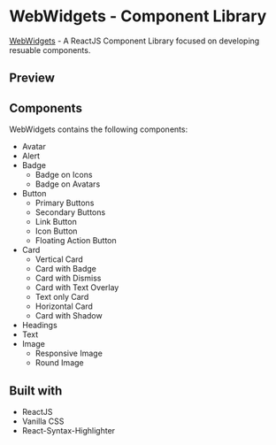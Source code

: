 # WebWidgets - Component Library

[WebWidgets](https://web-widgets-v1.netlify.app/) - A ReactJS Component Library focused on developing resuable components.

## Preview

## Components

WebWidgets contains the following components:

- Avatar
- Alert
- Badge
  - Badge on Icons
  - Badge on Avatars
- Button
  - Primary Buttons
  - Secondary Buttons
  - Link Button
  - Icon Button
  - Floating Action Button
- Card
  - Vertical Card
  - Card with Badge
  - Card with Dismiss
  - Card with Text Overlay
  - Text only Card
  - Horizontal Card
  - Card with Shadow
- Headings
- Text
- Image
  - Responsive Image
  - Round Image

## Built with

- ReactJS
- Vanilla CSS
- React-Syntax-Highlighter
